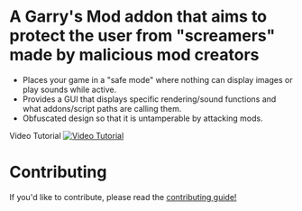 # A Garry's Mod addon that aims to protect the user from "screamers" made by malicious mod creators

- Places your game in a "safe mode" where nothing can display images or play sounds while active.
- Provides a GUI that displays specific rendering/sound functions and what addons/script paths are calling them.
- Obfuscated design so that it is untamperable by attacking mods.

Video Tutorial
[![Video Tutorial](https://img.youtube.com/vi/WROnA-MCgI0/default.jpg)](https://www.youtube.com/watch?v=WROnA-MCgI0)


# Contributing

If you'd like to contribute, please read the [contributing guide!](https://github.com/wontairr/GarrysMod-AntiScreamer/blob/main/CONTRIBUTING.md)
